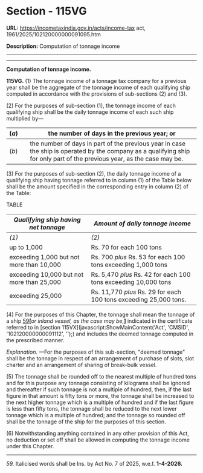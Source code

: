 # Section - 115VG

**URL:** https://incometaxindia.gov.in/acts/income-tax act, 1961/2025/102120000000091095.htm

**Description:** Computation of tonnage income

---

****

**Computation of tonnage income.**

**115VG.** (1) The tonnage income of a tonnage tax company for a previous year shall be the aggregate of the tonnage income of each qualifying ship computed in accordance with the provisions of sub-sections (2) and (3).

(2) For the purposes of sub-section (1), the tonnage income of each qualifying ship shall be the daily tonnage income of each such ship multiplied by—

(_a_)|  |  the number of days in the previous year; or  
---|---|---  
(_b_)|  |  the number of days in part of the previous year in case the ship is operated by the company as a qualifying ship for only part of the previous year, as the case may be.  
  
(3) For the purposes of sub-section (2), the daily tonnage income of a qualifying ship having tonnage referred to in column (1) of the Table below shall be the amount specified in the corresponding entry in column (2) of the Table:

TABLE

 _Qualifying ship having net tonnage_|  _Amount of daily tonnage income_  
---|---  
 _(1)_| _(2)_  
up to 1,000| Rs. 70 for each 100 tons  
exceeding 1,000 but not more than 10,000| Rs. 700 _plus_ Rs. 53 for each 100 tons exceeding 1,000 tons  
exceeding 10,000 but not more than 25,000| Rs. 5,470 _plus_ Rs. 42 for each 100 tons exceeding 10,000 tons  
exceeding 25,000| Rs. 11,770 _plus_ Rs. 29 for each 100 tons exceeding 25,000 tons.  
  
(4) For the purposes of this Chapter, the tonnage shall mean the tonnage of a ship [59](javascript:ShowFootnote\('fn59'\);)**[**_or inland vessel, as the case may be,_**]** indicated in the certificate referred to in [section 115VX](javascript:ShowMainContent\('Act', 'CMSID', '102120000000091112', ''\);) and includes the deemed tonnage computed in the prescribed manner.

_Explanation._ —For the purposes of this sub-section, "deemed tonnage" shall be the tonnage in respect of an arrangement of purchase of slots, slot charter and an arrangement of sharing of break-bulk vessel.

(5) The tonnage shall be rounded off to the nearest multiple of hundred tons and for this purpose any tonnage consisting of kilograms shall be ignored and thereafter if such tonnage is not a multiple of hundred, then, if the last figure in that amount is fifty tons or more, the tonnage shall be increased to the next higher tonnage which is a multiple of hundred and if the last figure is less than fifty tons, the tonnage shall be reduced to the next lower tonnage which is a multiple of hundred; and the tonnage so rounded off shall be the tonnage of the ship for the purposes of this section.

(6) Notwithstanding anything contained in any other provision of this Act, no deduction or set off shall be allowed in computing the tonnage income under this Chapter.

* * *

_59._ Italicised words shall be Ins. by Act No. 7 of 2025, w.e.f. **1-4-2026.**